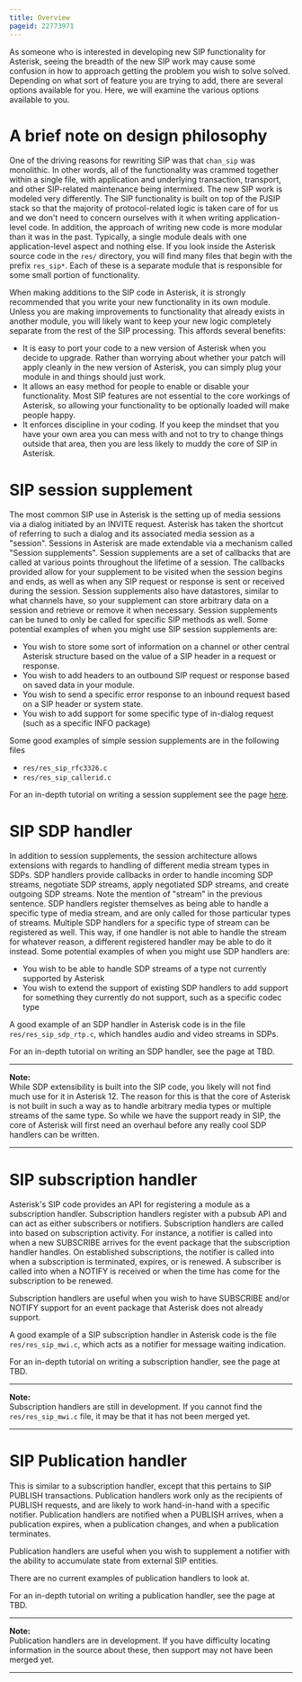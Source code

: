 ```yaml
---
title: Overview
pageid: 22773971
---
```


As someone who is interested in developing new SIP functionality for Asterisk, seeing the breadth of the new SIP work may cause some confusion in how to approach getting the problem you wish to solve solved. Depending on what sort of feature you are trying to add, there are several options available for you. Here, we will examine the various options available to you.


A brief note on design philosophy
=================================


One of the driving reasons for rewriting SIP was that `chan_sip` was monolithic. In other words, all of the functionality was crammed together within a single file, with application and underlying transaction, transport, and other SIP-related maintenance being intermixed. The new SIP work is modeled very differently. The SIP functionality is built on top of the PJSIP stack so that the majority of protocol-related logic is taken care of for us and we don't need to concern ourselves with it when writing application-level code. In addition, the approach of writing new code is more modular than it was in the past. Typically, a single module deals with one application-level aspect and nothing else. If you look inside the Asterisk source code in the `res/` directory, you will find many files that begin with the prefix `res_sip*`. Each of these is a separate module that is responsible for some small portion of functionality.


When making additions to the SIP code in Asterisk, it is strongly recommended that you write your new functionality in its own module. Unless you are making improvements to functionality that already exists in another module, you will likely want to keep your new logic completely separate from the rest of the SIP processing. This affords several benefits:


* It is easy to port your code to a new version of Asterisk when you decide to upgrade. Rather than worrying about whether your patch will apply cleanly in the new version of Asterisk, you can simply plug your module in and things should just work.
* It allows an easy method for people to enable or disable your functionality. Most SIP features are not essential to the core workings of Asterisk, so allowing your functionality to be optionally loaded will make people happy.
* It enforces discipline in your coding. If you keep the mindset that you have your own area you can mess with and not to try to change things outside that area, then you are less likely to muddy the core of SIP in Asterisk.


SIP session supplement
======================


The most common SIP use in Asterisk is the setting up of media sessions via a dialog initiated by an INVITE request. Asterisk has taken the shortcut of referring to such a dialog and its associated media session as a "session". Sessions in Asterisk are made extendable via a mechanism called "Session supplements". Session supplements are a set of callbacks that are called at various points throughout the lifetime of a session. The callbacks provided allow for your supplement to be visited when the session begins and ends, as well as when any SIP request or response is sent or received during the session. Session supplements also have datastores, similar to what channels have, so your supplement can store arbitrary data on a session and retrieve or remove it when necessary. Session supplements can be tuned to only be called for specific SIP methods as well. Some potential examples of when you might use SIP session supplements are:


* You wish to store some sort of information on a channel or other central Asterisk structure based on the value of a SIP header in a request or response.
* You wish to add headers to an outbound SIP request or response based on saved data in your module.
* You wish to send a specific error response to an inbound request based on a SIP header or system state.
* You wish to add support for some specific type of in-dialog request (such as a specific INFO package)


Some good examples of simple session supplements are in the following files


* `res/res_sip_rfc3326.c`
* `res/res_sip_callerid.c`


For an in-depth tutorial on writing a session supplement see the page [here](/Development/Roadmap/Asterisk-12-Projects/New-SIP-channel-driver/How-to-extend-SIP-functionality-in-Asterisk/Writing-a-SIP-Session-Supplement).


SIP SDP handler
===============


In addition to session supplements, the session architecture allows extensions with regards to handling of different media stream types in SDPs. SDP handlers provide callbacks in order to handle incoming SDP streams, negotiate SDP streams, apply negotiated SDP streams, and create outgoing SDP streams. Note the mention of "stream" in the previous sentence. SDP handlers register themselves as being able to handle a specific type of media stream, and are only called for those particular types of streams. Multiple SDP handlers for a specific type of stream can be registered as well. This way, if one handler is not able to handle the stream for whatever reason, a different registered handler may be able to do it instead. Some potential examples of when you might use SDP handlers are:


* You wish to be able to handle SDP streams of a type not currently supported by Asterisk
* You wish to extend the support of existing SDP handlers to add support for something they currently do not support, such as a specific codec type


A good example of an SDP handler in Asterisk code is in the file `res/res_sip_sdp_rtp.c`, which handles audio and video streams in SDPs.


For an in-depth tutorial on writing an SDP handler, see the page at TBD.




---

**Note:**  
While SDP extensibility is built into the SIP code, you likely will not find much use for it in Asterisk 12. The reason for this is that the core of Asterisk is not built in such a way as to handle arbitrary media types or multiple streams of the same type. So while we have the support ready in SIP, the core of Asterisk will first need an overhaul before any really cool SDP handlers can be written.

  



---


SIP subscription handler
========================


Asterisk's SIP code provides an API for registering a module as a subscription handler. Subscription handlers register with a pubsub API and can act as either subscribers or notifiers. Subscription handlers are called into based on subscription activity. For instance, a notifier is called into when a new SUBSCRIBE arrives for the event package that the subscription handler handles. On established subscriptions, the notifier is called into when a subscription is terminated, expires, or is renewed. A subscriber is called into when a NOTIFY is received or when the time has come for the subscription to be renewed.


Subscription handlers are useful when you wish to have SUBSCRIBE and/or NOTIFY support for an event package that Asterisk does not already support.


A good example of a SIP subscription handler in Asterisk code is the file `res/res_sip_mwi.c`, which acts as a notifier for message waiting indication.


For an in-depth tutorial on writing a subscription handler, see the page at TBD.




---

**Note:**  
Subscription handlers are still in development. If you cannot find the `res/res_sip_mwi.c` file, it may be that it has not been merged yet.

  



---


SIP Publication handler
=======================


This is similar to a subscription handler, except that this pertains to SIP PUBLISH transactions. Publication handlers work only as the recipients of PUBLISH requests, and are likely to work hand-in-hand with a specific notifier. Publication handlers are notified when a PUBLISH arrives, when a publication expires, when a publication changes, and when a publication terminates.


Publication handlers are useful when you wish to supplement a notifier with the ability to accumulate state from external SIP entities.


There are no current examples of publication handlers to look at.


For an in-depth tutorial on writing a publication handler, see the page at TBD.




---

**Note:**  
Publication handlers are in development. If you have difficulty locating information in the source about these, then support may not have been merged yet.

  



---



